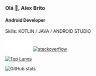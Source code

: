 ### Olá 👋, Alex Brito
#### Android Developer

Skills: KOTLIN / JAVA / ANDROID STUDIO



[<img src='https://github.com/ubralex/ubralex/blob/main/github-mark-white.png' alt='github' height='40'>](https://github.com/ubralex)  [<img src='https://github.com/ubralex/ubralex/blob/main/linkedin-icon-18-256.png' alt='linkedin' height='40'>](https://www.linkedin.com/in/ubralex/)  [<img src='https://cdn.jsdelivr.net/npm/simple-icons@3.0.1/icons/stackoverflow.svg' alt='stackoverflow' height='40'>](https://stackoverflow.com/users/ubralex)  

[![Top Langs](https://github-readme-stats.vercel.app/api/top-langs/?username=ubralex)](https://github.com/anuraghazra/github-readme-stats)

![GitHub stats](https://github-readme-stats.vercel.app/api?username=ubralex&show_icons=true)  

